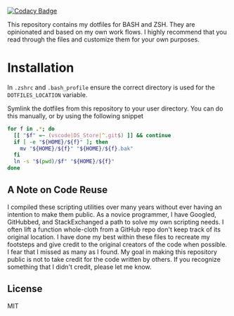 [![Codacy Badge](https://app.codacy.com/project/badge/Grade/96fb62a631014ebbacb9a19193012741)](https://www.codacy.com/gh/natelandau/dotfiles/dashboard?utm_source=github.com&amp;utm_medium=referral&amp;utm_content=natelandau/dotfiles&amp;utm_campaign=Badge_Grade)

This repository contains my dotfiles for BASH and ZSH.  They are opinionated and based on my own work flows. I highly recommend that you read through the files and customize them for your own purposes.

# Installation
In `.zshrc` and `.bash_profile` ensure the correct directory is used for the `DOTFILES_LOCATION` variable.

Symlink the dotfiles from this repository to your user directory. You can do this manually, or by using the following snippet

```bash
for f in .*; do
  [[ "$f" =~ (vscode|DS_Store|^.git$) ]] && continue
  if [ -e "${HOME}/${f}" ]; then
    mv "${HOME}/${f}" "${HOME}/${f}.bak"
  fi
  ln -s "$(pwd)/$f" "${HOME}/${f}"
done
```


## A Note on Code Reuse
I compiled these scripting utilities over many years without ever having an intention to make them public.  As a novice programmer, I have Googled, GitHubbed, and StackExchanged a path to solve my own scripting needs. I often lift a function whole-cloth from a GitHub repo don't keep track of its original location. I have done my best within these files to recreate my footsteps and give credit to the original creators of the code when possible. I fear that I missed as many as I found. My goal in making this repository public is not to take credit for the code written by others. If you recognize something that I didn't credit, please let me know.

## License
MIT
